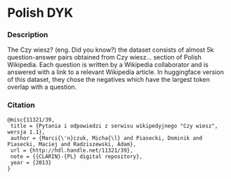 # Polish DYK

### Description

The Czy wiesz? (eng. Did you know?) the dataset consists of almost 5k question-answer pairs obtained from Czy wiesz... section of Polish Wikipedia. Each question is written by a Wikipedia collaborator and is answered with a link to a relevant Wikipedia article. In huggingface version of this dataset, they chose the negatives which have the largest token overlap with a question.


### Citation

```
@misc{11321/39,	
 title = {Pytania i odpowiedzi z serwisu wikipedyjnego "Czy wiesz", wersja 1.1},	
 author = {Marci{\'n}czuk, Micha{\l} and Piasecki, Dominik and Piasecki, Maciej and Radziszewski, Adam},	
 url = {http://hdl.handle.net/11321/39},	
 note = {{CLARIN}-{PL} digital repository},	
 year = {2013}	
}
```
